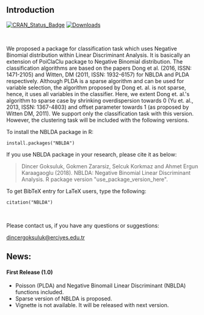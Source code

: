 ## Introduction

[![CRAN_Status_Badge](http://www.r-pkg.org/badges/version/NBLDA)](http://cran.r-project.org/web/packages/NBLDA)
[![Downloads](http://cranlogs.r-pkg.org/badges/NBLDA)](http://cran.rstudio.com/package=NBLDA)

<br>

We proposed a package for classification task which uses Negative Binomial distribution within Linear Discriminant Analysis. It is basically an extension of PoiClaClu package to Negative Binomial distribution. The classification algorithms are based on the papers Dong et al. (2016, ISSN: 1471-2105) and Witten, DM (2011, ISSN: 1932-6157) for NBLDA and PLDA respectively. Although PLDA is a sparse algorithm and can be used for variable selection, the algorithm proposed by Dong et. al. is not sparse, hence, it uses all variables in the classifier. Here, we extent Dong et. al.'s algorithm to sparse case by shrinking overdispersion towards 0 (Yu et. al., 2013, ISSN: 1367-4803) and offset parameter towards 1 (as proposed by Witten DM, 2011). We support only the classification task with this version. However, the clustering task will be included with the following versions.

To install the NBLDA package in R:

```{r, eval = FALSE, message=FALSE, warning=FALSE}
install.packages("NBLDA")
```

If you use NBLDA package in your research, please cite it as below:

> Dincer Goksuluk, Gokmen Zararsiz, Selcuk Korkmaz and Ahmet Ergun Karaagaoglu (2018). NBLDA: Negative Binomial Linear Discriminant Analysis. R package
  version "use_package_version_here".


To get BibTeX entry for LaTeX users, type the following:

```{r, eval = FALSE}
citation("NBLDA")
```

<br>

Please contact us, if you have any questions or suggestions:

  dincergoksuluk@erciyes.edu.tr

## News:

#### First Release (1.0)
* Poisson (PLDA) and Negative Binomail Linear Discriminant (NBLDA) functions included.
* Sparse version of NBLDA is proposed.
* Vignette is not available. It will be released with next version.
